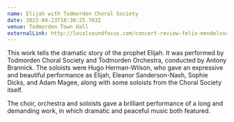 ```yaml
---
name: Elijah with Todmorden Choral Society
date: 2022-04-23T18:30:25.703Z
venue: Todmorden Town Hall
externalLink: http://localsoundfocus.com/concert-review-felix-mendelssohns-elijah-todmorden-town-hall-23th-april-2022/
---
```

This work tells the dramatic story of the prophet Elijah. It was performed by Todmorden Choral Society and Todmorden Orchestra, conducted by Antony Brannick. The soloists were Hugo Herman-Wilson, who gave an expressive and beautiful performance as Elijah, Eleanor Sanderson-Nash, Sophie Dicks, and Adam Magee, along with some soloists from the Choral Society itself.

The choir, orchestra and soloists gave a brilliant performance of a long and demanding work, in which dramatic and peaceful music both featured.
